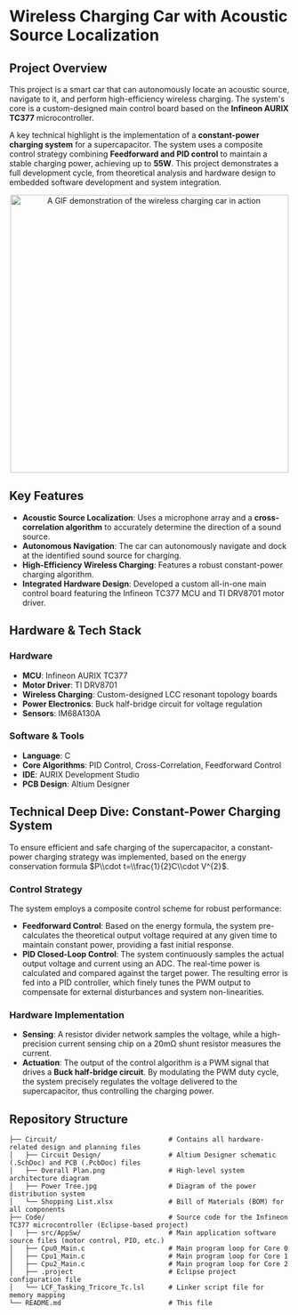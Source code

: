 # Wireless Charging Car with Acoustic Source Localization

## Project Overview

This project is a smart car that can autonomously locate an acoustic source, navigate to it, and perform high-efficiency wireless charging. The system's core is a custom-designed main control board based on the **Infineon AURIX TC377** microcontroller.

A key technical highlight is the implementation of a **constant-power charging system** for a supercapacitor. The system uses a composite control strategy combining **Feedforward and PID control** to maintain a stable charging power, achieving up to **55W**. This project demonstrates a full development cycle, from theoretical analysis and hardware design to embedded software development and system integration.

<p align="center">
  <img src="./test.gif" alt="A GIF demonstration of the wireless charging car in action" width="500">
</p>

## Key Features

  * **Acoustic Source Localization**: Uses a microphone array and a **cross-correlation algorithm** to accurately determine the direction of a sound source.
  * **Autonomous Navigation**: The car can autonomously navigate and dock at the identified sound source for charging.
  * **High-Efficiency Wireless Charging**: Features a robust constant-power charging algorithm.
  * **Integrated Hardware Design**: Developed a custom all-in-one main control board featuring the Infineon TC377 MCU and TI DRV8701 motor driver.

## Hardware & Tech Stack

### Hardware

  * **MCU**: Infineon AURIX TC377
  * **Motor Driver**: TI DRV8701
  * **Wireless Charging**: Custom-designed LCC resonant topology boards
  * **Power Electronics**: Buck half-bridge circuit for voltage regulation
  * **Sensors**: IM68A130A

### Software & Tools

  * **Language**: C
  * **Core Algorithms**: PID Control, Cross-Correlation, Feedforward Control
  * **IDE**: AURIX Development Studio
  * **PCB Design**: Altium Designer


## Technical Deep Dive: Constant-Power Charging System

To ensure efficient and safe charging of the supercapacitor, a constant-power charging strategy was implemented, based on the energy conservation formula $P\\cdot t=\\frac{1}{2}C\\cdot V^{2}$.

### Control Strategy

The system employs a composite control scheme for robust performance:

  * **Feedforward Control**: Based on the energy formula, the system pre-calculates the theoretical output voltage required at any given time to maintain constant power, providing a fast initial response.
  * **PID Closed-Loop Control**: The system continuously samples the actual output voltage and current using an ADC. The real-time power is calculated and compared against the target power. The resulting error is fed into a PID controller, which finely tunes the PWM output to compensate for external disturbances and system non-linearities.

### Hardware Implementation

  * **Sensing**: A resistor divider network samples the voltage, while a high-precision current sensing chip on a 20mΩ shunt resistor measures the current.
  * **Actuation**: The output of the control algorithm is a PWM signal that drives a **Buck half-bridge circuit**. By modulating the PWM duty cycle, the system precisely regulates the voltage delivered to the supercapacitor, thus controlling the charging power.

## Repository Structure

```
├── Circuit/                            # Contains all hardware-related design and planning files
│   ├── Circuit Design/                 # Altium Designer schematic (.SchDoc) and PCB (.PcbDoc) files
│   ├── Overall Plan.png                # High-level system architecture diagram
│   ├── Power Tree.jpg                  # Diagram of the power distribution system
│   └── Shopping List.xlsx              # Bill of Materials (BOM) for all components
├── Code/                               # Source code for the Infineon TC377 microcontroller (Eclipse-based project)
│   ├── src/AppSw/                      # Main application software source files (motor control, PID, etc.)
│   ├── Cpu0_Main.c                     # Main program loop for Core 0
│   ├── Cpu1_Main.c                     # Main program loop for Core 1
│   ├── Cpu2_Main.c                     # Main program loop for Core 2
│   ├── .project                        # Eclipse project configuration file
│   └── LCF_Tasking_Tricore_Tc.lsl      # Linker script file for memory mapping
└── README.md                           # This file
```



